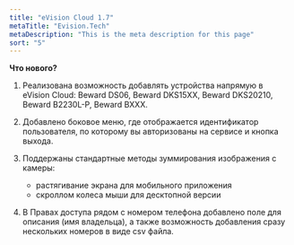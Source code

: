 ```yaml
---
title: "eVision Cloud 1.7"
metaTitle: "Evision.Tech"
metaDescription: "This is the meta description for this page"
sort: "5"
---
```


**Что нового?**  

1. Реализована возможность добавлять устройства напрямую в eVision Cloud: Beward DS06, Beward DKS15XX, Beward DKS20210, Beward B2230L-P, Beward BXXX.  
   
2. Добавлено боковое меню, где отображается идентификатор пользователя, по которому вы авторизованы на сервисе и кнопка выхода.

3. Поддержаны стандартные методы зуммирования изображения с камеры:  
    - растягивание экрана для мобильного приложения   
    - скроллом колеса мыши для десктопной версии  

4. В Правах доступа рядом с номером телефона добавлено поле для описания (имя владельца), а также возможность добавления сразу нескольких номеров в виде csv файла.
